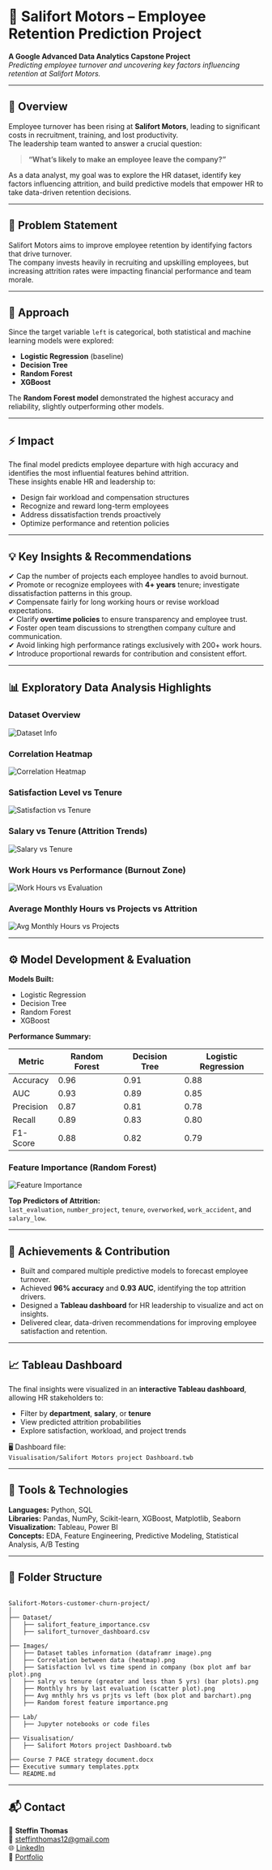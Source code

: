 # 🚗 Salifort Motors – Employee Retention Prediction Project  
**A Google Advanced Data Analytics Capstone Project**  
*Predicting employee turnover and uncovering key factors influencing retention at Salifort Motors.*

---

## 📘 Overview  
Employee turnover has been rising at **Salifort Motors**, leading to significant costs in recruitment, training, and lost productivity.  
The leadership team wanted to answer a crucial question:  

> **“What’s likely to make an employee leave the company?”**

As a data analyst, my goal was to explore the HR dataset, identify key factors influencing attrition, and build predictive models that empower HR to take data-driven retention decisions.

---

## 🧩 Problem Statement  
Salifort Motors aims to improve employee retention by identifying factors that drive turnover.  
The company invests heavily in recruiting and upskilling employees, but increasing attrition rates were impacting financial performance and team morale.

---

## 🧠 Approach  
Since the target variable `left` is categorical, both statistical and machine learning models were explored:

- **Logistic Regression** (baseline)
- **Decision Tree**
- **Random Forest**
- **XGBoost**

The **Random Forest model** demonstrated the highest accuracy and reliability, slightly outperforming other models.

---

## ⚡ Impact  
The final model predicts employee departure with high accuracy and identifies the most influential features behind attrition.  
These insights enable HR and leadership to:

- Design fair workload and compensation structures  
- Recognize and reward long-term employees  
- Address dissatisfaction trends proactively  
- Optimize performance and retention policies  

---

## 💡 Key Insights & Recommendations  

✔ Cap the number of projects each employee handles to avoid burnout.  
✔ Promote or recognize employees with **4+ years** tenure; investigate dissatisfaction patterns in this group.  
✔ Compensate fairly for long working hours or revise workload expectations.  
✔ Clarify **overtime policies** to ensure transparency and employee trust.  
✔ Foster open team discussions to strengthen company culture and communication.  
✔ Avoid linking high performance ratings exclusively with 200+ work hours.  
✔ Introduce proportional rewards for contribution and consistent effort.  

---

## 📊 Exploratory Data Analysis Highlights  

### Dataset Overview  
![Dataset Info](Images/Dataset%20tables%20information%20(dataframr%20image).png)

### Correlation Heatmap  
![Correlation Heatmap](Images/Correlation%20between%20data%20(heatmap).png)

### Satisfaction Level vs Tenure  
![Satisfaction vs Tenure](Images/Satisfaction%20lvl%20vs%20time%20spend%20in%20company%20(box%20plot%20amf%20bar%20plot).png)

### Salary vs Tenure (Attrition Trends)  
![Salary vs Tenure](Images/salry%20vs%20tenure%20(greater%20and%20less%20than%205%20yrs)%20(bar%20plots).png)

### Work Hours vs Performance (Burnout Zone)  
![Work Hours vs Evaluation](Images/Monthly%20hrs%20by%20last%20evaluation%20(scatter%20plot).png)

### Average Monthly Hours vs Projects vs Attrition  
![Avg Monthly Hours vs Projects](Images/Avg%20mnthly%20hrs%20vs%20prjts%20vs%20left%20(box%20plot%20and%20barchart).png)

---

## ⚙️ Model Development & Evaluation  

**Models Built:**  
- Logistic Regression  
- Decision Tree  
- Random Forest  
- XGBoost  

**Performance Summary:**

| Metric | Random Forest | Decision Tree | Logistic Regression |
|---------|----------------|----------------|---------------------|
| Accuracy | 0.96 | 0.91 | 0.88 |
| AUC | 0.93 | 0.89 | 0.85 |
| Precision | 0.87 | 0.81 | 0.78 |
| Recall | 0.89 | 0.83 | 0.80 |
| F1-Score | 0.88 | 0.82 | 0.79 |

### Feature Importance (Random Forest)
![Feature Importance](Images/Random%20forest%20feature%20importance.png)

**Top Predictors of Attrition:**  
`last_evaluation`, `number_project`, `tenure`, `overworked`, `work_accident`, and `salary_low`.

---

## 🎯 Achievements & Contribution  

- Built and compared multiple predictive models to forecast employee turnover.  
- Achieved **96% accuracy** and **0.93 AUC**, identifying the top attrition drivers.  
- Designed a **Tableau dashboard** for HR leadership to visualize and act on insights.  
- Delivered clear, data-driven recommendations for improving employee satisfaction and retention.  

---

## 📈 Tableau Dashboard  
The final insights were visualized in an **interactive Tableau dashboard**, allowing HR stakeholders to:  
- Filter by **department**, **salary**, or **tenure**  
- View predicted attrition probabilities  
- Explore satisfaction, workload, and project trends  

🖥️ Dashboard file:  
`Visualisation/Salifort Motors project Dashboard.twb`

---

## 🧰 Tools & Technologies  

**Languages:** Python, SQL  
**Libraries:** Pandas, NumPy, Scikit-learn, XGBoost, Matplotlib, Seaborn  
**Visualization:** Tableau, Power BI  
**Concepts:** EDA, Feature Engineering, Predictive Modeling, Statistical Analysis, A/B Testing  

---

## 🧾 Folder Structure  

```

Salifort-Motors-customer-churn-project/
│
├── Dataset/
│   ├── salifort_feature_importance.csv
│   ├── salifort_turnover_dashboard.csv
│
├── Images/
│   ├── Dataset tables information (dataframr image).png
│   ├── Correlation between data (heatmap).png
│   ├── Satisfaction lvl vs time spend in company (box plot amf bar plot).png
│   ├── salry vs tenure (greater and less than 5 yrs) (bar plots).png
│   ├── Monthly hrs by last evaluation (scatter plot).png
│   ├── Avg mnthly hrs vs prjts vs left (box plot and barchart).png
│   ├── Random forest feature importance.png
│
├── Lab/
│   ├── Jupyter notebooks or code files
│
├── Visualisation/
│   ├── Salifort Motors project Dashboard.twb
│
├── Course 7 PACE strategy document.docx
├── Executive summary templates.pptx
└── README.md

```

---

## 📬 Contact  

👤 **Steffin Thomas**  
📧 steffinthomas12@gmail.com  
🌐 [LinkedIn](www.linkedin.com/in/steffin-thomas-b85549260)  
💼 [Portfolio](https://steffinthomas.com)
